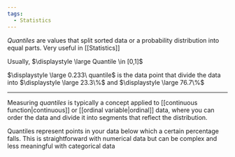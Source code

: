 ```yaml
---
tags:
  - Statistics
---
```

*Quantiles* are values that split sorted data or a probability distribution into equal parts. Very useful in [[Statistics]]

Usually, $\displaystyle \large Quantile \in [0,1]$ 

$\displaystyle \large 0.233\ quantile$ is the data point that divide the data into $\displaystyle \large 23.3\%$ and $\displaystyle \large 76.7\%$

---

Measuring *quantiles* is typically a concept applied to [[continuous function|continuous]] or [[ordinal variable|ordinal]] data, where you can order the data and divide it into segments that reflect the distribution. 

Quantiles represent points in your data below which a certain percentage falls. This is straightforward with numerical data but can be complex and less meaningful with categorical data